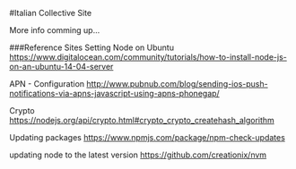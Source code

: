 #Italian Collective Site

More info comming up...

###Reference Sites
Setting Node on Ubuntu
https://www.digitalocean.com/community/tutorials/how-to-install-node-js-on-an-ubuntu-14-04-server

APN - Configuration
http://www.pubnub.com/blog/sending-ios-push-notifications-via-apns-javascript-using-apns-phonegap/

Crypto
https://nodejs.org/api/crypto.html#crypto_crypto_createhash_algorithm

Updating packages
https://www.npmjs.com/package/npm-check-updates

updating node to the latest version
https://github.com/creationix/nvm

